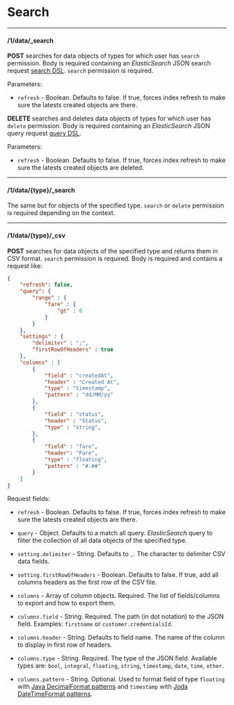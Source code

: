 # Search

---
#### /1/data/_search


**POST** searches for data objects of types for which user has `search` permission. Body is required containing an *ElasticSearch* JSON search request [search DSL](https://www.elastic.co/guide/en/elasticsearch/reference/6.2/search-request-body.html). `search` permission is required.

Parameters:

- `refresh` - Boolean. Defaults to false. If true, forces index refresh to make sure the latests created objects are there.

**DELETE** searches and deletes data objects of types for which user has `delete` permission. Body is required containing an *ElasticSearch* JSON query request [query DSL](https://www.elastic.co/guide/en/elasticsearch/reference/6.2/query-dsl.html).

Parameters:

- `refresh` - Boolean. Defaults to false. If true, forces index refresh to make sure the latests created objects are deleted.

---
#### /1/data/{type}/_search

The same but for objects of the specified type. `search` or `delete` permission is required depending on the context.

---
#### /1/data/{type}/_csv

**POST** searches for data objects of the specified type and returns them in CSV format. `search` permission is required. Body is required and contains a request like:

```json
{
	"refresh": false,
	"query": {
		"range" : {
			"fare" : {
				"gt" : 0
      		}
    	}
    },
	"settings" : {
	    "delimiter" : ";",
	    "firstRowOfHeaders" : true
	},
	"columns" : [
		{
			"field" : "createdAt",
			"header" : "Created At",
			"type" : "timestamp",
			"pattern" : "dd/MM/yy"
		},
		{
			"field" : "status",
			"header" : "Status",
			"type" : "string",
		},
		{
			"field" : "fare",
			"header": "Fare",
			"type" : "floating",
			"pattern" : "#.##"
		}
	]
}
```

Request fields:

- `refresh` - Boolean. Defaults to false. If true, forces index refresh to make sure the latests created objects are there.

- `query` - Object. Defaults to a match all query. *ElasticSearch* query to filter the collection of all data objects of the specified type.

- `setting.delimiter` - String. Defaults to `,`. The character to delimiter CSV data fields.

- `setting.firstRowOfHeaders` - Boolean. Defaults to false. If true, add all columns headers as the first row of the CSV file.

- `columns` - Array of column objects. Required. The list of fields/columns to export and how to export them.

- `columns.field` - String. Required. The path (in dot notation) to the JSON field. Examples: `firstname` or `customer.credentialsId`.

- `columns.header` - String. Defaults to field name. The name of the column to display in first row of headers.

- `columns.type` - String. Required. The type of the JSON field. Available types are: `bool`, `integral`, `floating`, `string`, `timestamp`, `date`, `time`, `other`.

- `columns.pattern` - String. Optional. Used to format field of type `floating` with [Java DecimalFormat patterns](https://docs.oracle.com/javase/7/docs/api/java/text/DecimalFormat.html) and `timestamp` with [Joda DateTimeFormat patterns](http://www.joda.org/joda-time/apidocs/org/joda/time/format/DateTimeFormat.html).
